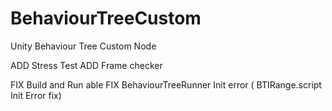 # BehaviourTreeCustom
Unity Behaviour Tree Custom Node

ADD Stress Test
ADD Frame checker

FIX Build and Run able
FIX BehaviourTreeRunner Init error ( BTIRange.script Init Error fix)

